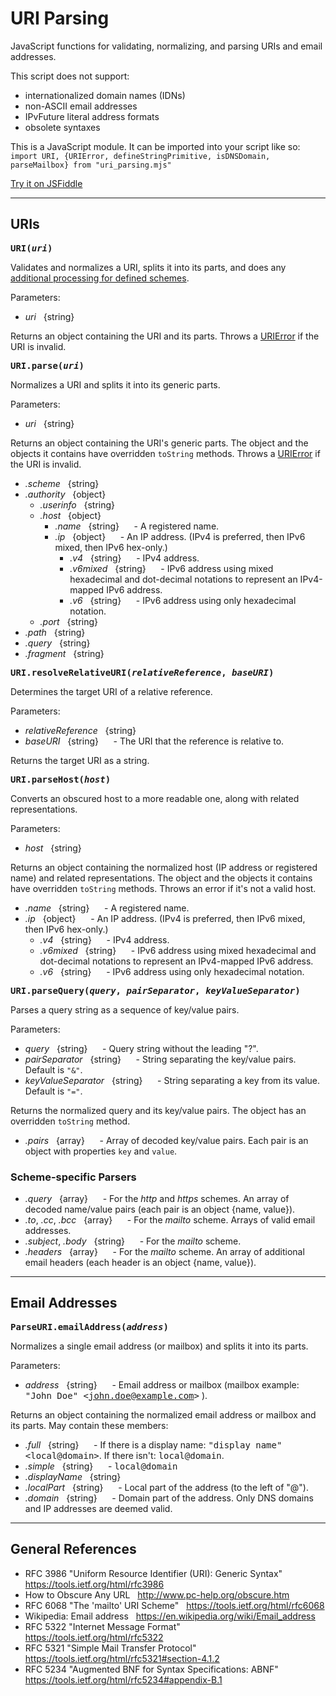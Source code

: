 # URI Parsing

JavaScript functions for validating, normalizing, and parsing URIs and email addresses.

This script does not support:
- internationalized domain names (IDNs)
- non-ASCII email addresses
- IPvFuture literal address formats
- obsolete syntaxes

This is a JavaScript module. It can be imported into your script like so: `import URI, {URIError, defineStringPrimitive, isDNSDomain, parseMailbox} from "uri_parsing.mjs"`

[Try it on JSFiddle](https://jsfiddle.net/wizard04/896dmhga/)

---

## URIs

**<samp style="background-color:transparent">URI(*uri*)</samp>**

Validates and normalizes a URI, splits it into its parts, and does any [additional processing for defined schemes](#schemeParser).

Parameters:
- *uri* &nbsp; {string}

Returns an object containing the URI and its parts. Throws a [URIError](#urierror) if the URI is invalid.


**<samp style="background-color:transparent">URI.parse(*uri*)</samp>**

Normalizes a URI and splits it into its generic parts.

Parameters:
- *uri* &nbsp; {string}

Returns an object containing the URI's generic parts. The object and the objects it contains have overridden `toString` methods. Throws a [URIError](#urierror) if the URI is invalid.
- *.scheme* &nbsp; {string}
- *.authority* &nbsp; {object}
    - *.userinfo* &nbsp; {string}
    - *.host* &nbsp; {object}
        - *.name* &nbsp; {string} &nbsp;&nbsp;&nbsp;&nbsp; - A registered name.
        - *.ip* &nbsp; {object} &nbsp;&nbsp;&nbsp;&nbsp; - An IP address. (IPv4 is preferred, then IPv6 mixed, then IPv6 hex-only.)
            - *.v4* &nbsp; {string} &nbsp;&nbsp;&nbsp;&nbsp; - IPv4 address.
            - *.v6mixed* &nbsp; {string} &nbsp;&nbsp;&nbsp;&nbsp; - IPv6 address using mixed hexadecimal and dot-decimal notations to represent an IPv4-mapped IPv6 address.
            - *.v6* &nbsp; {string} &nbsp;&nbsp;&nbsp;&nbsp; - IPv6 address using only hexadecimal notation.
    - *.port* &nbsp; {string}
- *.path* &nbsp; {string}
- *.query* &nbsp; {string}
- *.fragment* &nbsp; {string}


**<samp style="background-color:transparent">URI.resolveRelativeURI(*relativeReference*, *baseURI*)</samp>**

Determines the target URI of a relative reference.

Parameters:
- *relativeReference* &nbsp; {string}
- *baseURI* &nbsp; {string} &nbsp;&nbsp;&nbsp;&nbsp; - The URI that the reference is relative to.

Returns the target URI as a string.


**<samp style="background-color:transparent">URI.parseHost(*host*)</samp>**

Converts an obscured host to a more readable one, along with related representations.

Parameters:
- *host* &nbsp; {string}

Returns an object containing the normalized host (IP address or registered name) and related representations. The object and the objects it contains have overridden `toString` methods. Throws an error if it's not a valid host.
- *.name* &nbsp; {string} &nbsp;&nbsp;&nbsp;&nbsp; - A registered name.
- *.ip* &nbsp; {object} &nbsp;&nbsp;&nbsp;&nbsp; - An IP address. (IPv4 is preferred, then IPv6 mixed, then IPv6 hex-only.)
    - *.v4* &nbsp; {string} &nbsp;&nbsp;&nbsp;&nbsp; - IPv4 address.
    - *.v6mixed* &nbsp; {string} &nbsp;&nbsp;&nbsp;&nbsp; - IPv6 address using mixed hexadecimal and dot-decimal notations to represent an IPv4-mapped IPv6 address.
    - *.v6* &nbsp; {string} &nbsp;&nbsp;&nbsp;&nbsp; - IPv6 address using only hexadecimal notation.


**<samp style="background-color:transparent">URI.parseQuery(*query*, *pairSeparator*, *keyValueSeparator*)</samp>**

Parses a query string as a sequence of key/value pairs.

Parameters:
- *query* &nbsp; {string} &nbsp;&nbsp;&nbsp;&nbsp; - Query string without the leading "?".
- *pairSeparator* &nbsp; {string} &nbsp;&nbsp;&nbsp;&nbsp; - String separating the key/value pairs. Default is `"&"`.
- *keyValueSeparator* &nbsp; {string} &nbsp;&nbsp;&nbsp;&nbsp; - String separating a key from its value. Default is `"="`.

Returns the normalized query and its key/value pairs. The object has an overridden `toString` method.
- *.pairs* &nbsp; {array} &nbsp;&nbsp;&nbsp;&nbsp; - Array of decoded key/value pairs. Each pair is an object with properties `key` and `value`.


### Scheme-specific Parsers








- *.query* &nbsp; {array} &nbsp;&nbsp;&nbsp;&nbsp; - For the *http* and *https* schemes. An array of decoded name/value pairs (each pair is an object {name, value}).
- *.to*, *.cc*, *.bcc* &nbsp; {array} &nbsp;&nbsp;&nbsp;&nbsp; - For the *mailto* scheme. Arrays of valid email addresses.
- *.subject*, *.body* &nbsp; {string} &nbsp;&nbsp;&nbsp;&nbsp; - For the *mailto* scheme.
- *.headers* &nbsp; {array} &nbsp;&nbsp;&nbsp;&nbsp; - For the *mailto* scheme. An array of additional email headers (each header is an object {name, value}).

---








## Email Addresses

**<samp style="background-color:transparent">ParseURI.emailAddress(*address*)</samp>**

Normalizes a single email address (or mailbox) and splits it into its parts.

Parameters:
- *address* &nbsp; {string} &nbsp;&nbsp;&nbsp;&nbsp; - Email address or mailbox (mailbox example: <samp>"John Doe" &lt;john.doe@example.com&gt;</samp> ).

Returns an object containing the normalized email address or mailbox and its parts. May contain these members:
- *.full* &nbsp; {string} &nbsp;&nbsp;&nbsp;&nbsp; - If there is a display name: <samp>"display name" &lt;local@domain&gt;</samp>. If there isn't: <samp>local@domain</samp>.
- *.simple* &nbsp; {string} &nbsp;&nbsp;&nbsp;&nbsp; - <samp>local@domain</samp>
- *.displayName* &nbsp; {string}
- *.localPart* &nbsp; {string} &nbsp;&nbsp;&nbsp;&nbsp; - Local part of the address (to the left of "@").
- *.domain* &nbsp; {string} &nbsp;&nbsp;&nbsp;&nbsp; - Domain part of the address. Only DNS domains and IP addresses are deemed valid.

---

## General References

- RFC 3986 "Uniform Resource Identifier (URI): Generic Syntax" &nbsp; https://tools.ietf.org/html/rfc3986
- How to Obscure Any URL &nbsp; http://www.pc-help.org/obscure.htm
- RFC 6068 "The 'mailto' URI Scheme" &nbsp; https://tools.ietf.org/html/rfc6068
- Wikipedia: Email address &nbsp; https://en.wikipedia.org/wiki/Email_address
- RFC 5322 "Internet Message Format" &nbsp; https://tools.ietf.org/html/rfc5322
- RFC 5321 "Simple Mail Transfer Protocol" &nbsp; https://tools.ietf.org/html/rfc5321#section-4.1.2
- RFC 5234 "Augmented BNF for Syntax Specifications: ABNF" &nbsp; https://tools.ietf.org/html/rfc5234#appendix-B.1
